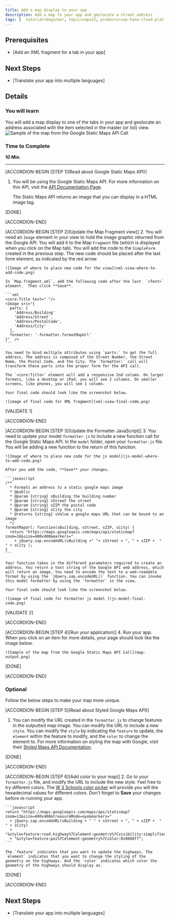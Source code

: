 ```yaml
---
title: Add a map display to your app
description: Add a map to your app and geolocate a street address
tags: [  tutorial>beginner, topic>sapui5, products>sap-hana-cloud-platform, products>sap-web-ide ]
---
```


## Prerequisites  
 - [Add an XML fragment for a tab in your app]

## Next Steps
 - [Translate your app into multiple languages]

## Details
### You will learn  
You will add a map display to one of the tabs in your app and geolocate an address associated with the item selected in the master (or list) view.
![Sample of the map from the Google Static Maps API Call](map-final-output.png)

### Time to Complete
**10 Min**.

---
[ACCORDION-BEGIN [STEP 1](Read about Google Static Maps API)]
1. You will be using the Google Static Maps API. For more information on this API, visit the [API Documentation Page](https://developers.google.com/maps/documentation/static-maps/intro).

    The Static Maps API returns an image that you can display in a HTML image tag.   

[DONE]

[ACCORDION-END]

[ACCORDION-BEGIN [STEP 2](Update the Map Fragment view)]
2. You will need an `Image` element in your view to hold the image graphic returned from the Google API. You will add it to the Map `Fragment` file (which is displayed when you click on the Map tab). You will add the code to the `SimpleForm` created in the previous step. The new code should be placed after the last form element, as indicated by the red arrow.

    ![Image of where to place new code for the view](xml-view-where-to-add-code.png)

    In `Map.fragment.xml`, add the following code after the last  `<Text>` element.  Then click **Save**.

    ```xml
    <core:Title text=" "/>
    <Image src="{
      parts: [
        'Address/Building'
        'Address/Street',
        'Address/PostalCode',
        'Address/City'
      ],
      formatter: '.formatter.formatMapUrl'
    }"  />
    ```

    You need to bind multiple attributes using `parts:` to get the full address. The address is composed of the Street Number, the Street Name, the Postal Code, and the City. The `formatter:` call will transform these parts into the proper form for the API call.

    The `<core:Title>` element will add a responsive 2nd column. On larger formats, like a desktop or iPad, you will see 2 columns. On smaller screens, like phones, you will see 1 column.

    Your final code should look like the screenshot below.

    ![image of final code for XML fragment](xml-view-final-code.png)

[VALIDATE 1]

[ACCORDION-END]

[ACCORDION-BEGIN [STEP 3](Update the Formatter JavaScript)]
3. You need to update your model `formatter.js` to include a new function call for the Google Static Maps API. In the `model` folder, open your `formatter.js` file. You will be adding a new function to the return of this function.

    ![Image of where to place new code for the js model](js-model-where-to-add-code.png)

    After you add the code, **Save** your changes.

    ```javascript
    /**
      * Formats an address to a static google maps image
      * @public
      * @param {string} sBuilding the building number
      * @param {string} sStreet the street
      * @param {string} sZIP the postal code
      * @param {string} sCity the city
      * @returns {string} sValue a google maps URL that can be bound to an image
      */
    formatMapUrl: function(sBuilding, sStreet, sZIP, sCity) {
      return "https://maps.googleapis.com/maps/api/staticmap?zoom=16&size=400x400&markers="
        + jQuery.sap.encodeURL(sBuilding +" "+ sStreet + ", " + sZIP +  " " + sCity );
    }
    ```

    Your function takes in the different parameters required to create an address. You return a text string of the Google API web address, which will return an image. You need to encode the text to a web-readable format by using the `jQuery.sap.encodeURL()` function. You can invoke this model formatter by using the `formatter` in the view.

    Your final code should look like the screenshot below.

    ![image of final code for Formatter js model ](js-model-final-code.png)

[VALIDATE 2]

[ACCORDION-END]

[ACCORDION-BEGIN [STEP 4](Run your application)]
4. Run your app. When you click on an item for more details, your page should look like the image below.

    ![Sample of the map from the Google Static Maps API Call](map-output.png)

[DONE]

[ACCORDION-END]

### Optional
Follow the below steps to make your map more unique.

[ACCORDION-BEGIN [STEP 5](Read about Styled Google Maps API)]
1. You can modify the URL created in the `formatter.js` to change features in the outputted map image. You can modify the URL to include a new `style`. You can modify the `style` by indicating the `feature` to update, the `element` within the feature to modify, and the `color` to change the element to. For more information on styling the map with Google, visit their [Styled Maps API Documentation](https://developers.google.com/maps/documentation/static-maps/styling).

[DONE]

[ACCORDION-END]

[ACCORDION-BEGIN [STEP 6](Add color to your map)]
2. Go to your `formatter.js` file, and modify the URL to include the new style. Feel free to try different colors. The [W 3 Schools color picker](http://www.w3schools.com/colors/colors_picker.asp) will provide you will the hexadecimal values for different colors. Don't forget to **Save** your changes before re-running your app.

    ```javascript
    return "https://maps.googleapis.com/maps/api/staticmap?zoom=13&size=400x400&treasureMode=aye&markers="
      + jQuery.sap.encodeURL(sBuilding + " " + sStreet + ", " + sZIP +  " " + sCity)
      + "&style=feature:road.highway%7Celement:geometry%7Cvisibility:simplified%7Ccolor:0xc280e9"
      + "&style=feature:poi%7Celement:geometry%7Ccolor:0x0080ff";
    ```

    The `feature` indicates that you want to update the highways. The `element` indicates that you want to change the styling of the geometry on the highways. And the `color` indicates which color the geometry of the highways should display as.

[DONE]

[ACCORDION-END]

## Next Steps
 - [Translate your app into multiple languages]
